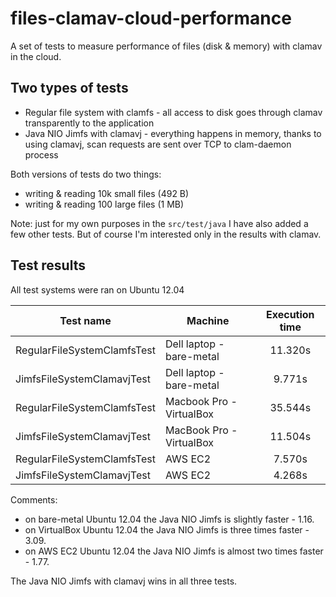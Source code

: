 # files-clamav-cloud-performance
A set of tests to measure performance of files (disk & memory) with clamav in the cloud.

## Two types of tests

* Regular file system with clamfs - all access to disk goes through clamav transparently to the application
* Java NIO Jimfs with clamavj - everything happens in memory, thanks to using clamavj, scan requests are sent over TCP to clam-daemon process

Both versions of tests do two things:

* writing & reading 10k small files (492 B)
* writing & reading 100 large files (1 MB)

Note: just for my own purposes in the `src/test/java` I have also added a few other tests. But of course I'm interested only in the results with clamav.

## Test results

All test systems were ran on Ubuntu 12.04

Test name | Machine | Execution time
--- | --- | :---: 
RegularFileSystemClamfsTest | Dell laptop - bare-metal | 11.320s
JimfsFileSystemClamavjTest | Dell laptop - bare-metal | 9.771s
RegularFileSystemClamfsTest | Macbook Pro - VirtualBox | 35.544s
JimfsFileSystemClamavjTest | MacBook Pro - VirtualBox | 11.504s
RegularFileSystemClamfsTest | AWS EC2 | 7.570s
JimfsFileSystemClamavjTest | AWS EC2 | 4.268s

Comments:
* on bare-metal Ubuntu 12.04 the Java NIO Jimfs is slightly faster - 1.16.
* on VirtualBox Ubuntu 12.04 the Java NIO Jimfs is three times faster - 3.09.
* on AWS EC2 Ubuntu 12.04 the Java NIO Jimfs is almost two times faster - 1.77.

The Java NIO Jimfs with clamavj wins in all three tests.


